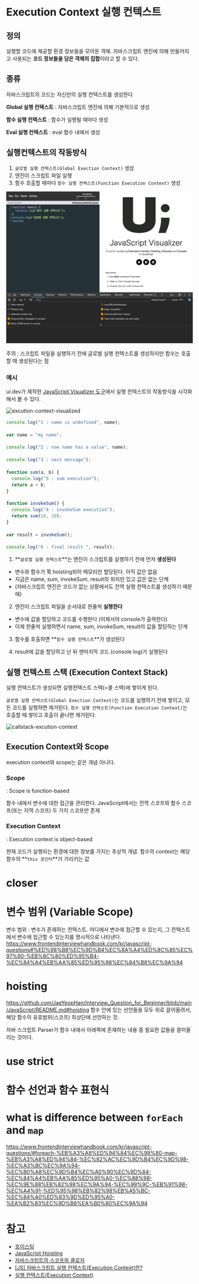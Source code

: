 # Execution Context 실행 컨텍스트

## 정의

실행할 코드에 제공할 환경 정보들을 모아둔 객체.
자바스크립트 엔진에 의해 만들어지고 사용되는 **코드 정보들을 담은 객체의 집합**이라고 할 수 있다.

## 종류

자바스크립트의 코드는 자신만의 실행 컨텍스트를 생성한다

**Global 실행 컨텍스트** : 자바스크립트 엔진에 의해 기본적으로 생성

**함수 실행 컨텍스트** : 함수가 실행될 때마다 생성

**Eval 실행 컨텍스트** : eval 함수 내에서 생성

## 실행컨텍스트의 작동방식

1. `글로벌 실행 컨텍스트(Global Exection Context)` 생성
2. 엔진이 스크립트 파일 실행
3. 함수 호출할 때마다 `함수 실행 컨텍스트(Function Execution Context)` 생성

![excution-context-visualized](/assets/javascript/callstack-excution-context.gif)

주의 : 스크립트 파일을 실행하기 전에 글로벌 실행 컨텍스트를 생성하지만 함수는 호출할 때 생성된다는 점

### 예시

ui.dev가 제작한 [JavaScript Visualizer 도구](https://ui.dev/javascript-visualizer/)에서 실행 컨텍스트의 작동방식을 시각화해서 볼 수 있다.

![excution-context-visualized](/assets/javascript/excution-context-visualized.gif)

```js
console.log("1 : name is undefined", name);

var name = "my name";

console.log("2 : now name has a value", name);

console.log("3 : next message");

function sum(a, b) {
  console.log("5 : sum execution");
  return a + b;
}

function invokeSum() {
  console.log("4 : invokeSum execution");
  return sum(10, 20);
}

var result = invokeSum();

console.log("6 : final result ", result);
```

1. **`글로벌 실행 컨텍스트`**는 엔진이 스크립트를 실행하기 전에 먼저 **생성된다**

- 변수와 함수가 쭉 hoisting되어 메모리만 할당된다. 아직 값은 없음
- 지금은 name, sum, invokeSum, result의 위치만 있고 값은 없는 단계
- (자바스크립트 엔진은 코드가 없는 상황에서도 전역 실행 컨텍스트를 생성하기 때문에)

2. 엔진이 스크립트 파일을 순서대로 한줄씩 **실행한다**

- 변수에 값을 할당하고 코드를 수행한다 (이제서야 console가 출력한다)
- 이제 한줄씩 실행하면서 name, sum, invokeSum, result의 값을 할당하는 단계

3. 함수를 호출하면 **`함수 실행 컨텍스트`**가 생성된다

4. result에 값을 할당하고 난 뒤 맨마지막 코드 (console log)가 실행된다

## 실행 컨텍스트 스택 (Execution Context Stack)

실행 컨텍스트가 생성되면 실행컨텍스트 스택(=콜 스택)에 쌓이게 된다.

`글로벌 실행 컨텍스트(Global Exection Context)`는 코드를 실행하기 전에 쌓이고, 모든 코드를 실행하면 제거된다.
`함수 실행 컨텍스트(Function Execution Context)`는 호출할 때 쌓이고 호출이 끝나면 제거된다.

![callstack-excution-context](https://miro.medium.com/v2/resize:fit:1100/1*dUl6qPEaDJJTXWythQsEtQ.gif)


## Execution Context와 Scope

execution context와 scope는 같은 개념 아니다.
### Scope
: Scope is function-based

함수 내에서 변수에 대한 접근을 관리한다.
JavaScript에서는 전역 스코프와 함수 스코프(또는 지역 스코프) 두 가지 스코프만 존재

### Execution Context
: Execution context is object-based

현재 코드가 실행되는 환경에 대한 정보를 가지는 추상적 개념.
함수의 context는 해당 함수의 **`this 포인터`**가 가리키는 값

# closer

# 변수 범위 (Variable Scope)

변수 범위 : 변수가 존재하는 컨텍스트.
어디에서 변수에 접근할 수 있는지, 그 컨텍스트에서 변수에 접근할 수 있는지를 명시적으로 나타낸다.
https://www.frontendinterviewhandbook.com/kr/javascript-questions#%ED%98%B8%EC%9D%B4%EC%8A%A4%ED%8C%85%EC%97%90-%EB%8C%80%ED%95%B4-%EC%84%A4%EB%AA%85%ED%95%98%EC%84%B8%EC%9A%94

# hoisting

https://github.com/JaeYeopHan/Interview_Question_for_Beginner/blob/main/JavaScript/README.md#hoisting
함수 안에 있는 선언들을 모두 위로 끌어올려서, 해당 함수의 유효범위(스코프) 최상단에 선언하는 것.

자바 스크립트 Parser가 함수 내에서 아래쪽에 존재하는 내용 중 필요한 값들을 끌어올리는 것이다.

# use strict

# 함수 선언과 함수 표현식

# what is difference between `forEach` and `map`

https://www.frontendinterviewhandbook.com/kr/javascript-questions/#foreach-%EB%A3%A8%ED%94%84%EC%99%80-map-%EB%A3%A8%ED%94%84-%EC%82%AC%EC%9D%B4%EC%9D%98-%EC%A3%BC%EC%9A%94-%EC%B0%A8%EC%9D%B4%EC%A0%90%EC%9D%84-%EC%84%A4%EB%AA%85%ED%95%A0-%EC%88%98-%EC%9E%88%EB%82%98%EC%9A%94-%EC%99%9C-%EB%91%98-%EC%A4%91-%ED%95%98%EB%82%98%EB%A5%BC-%EC%84%A0%ED%83%9D%ED%95%A0-%EA%B2%83%EC%9D%B8%EA%B0%80%EC%9A%94

# 참고

- [호이스팅](https://developer.mozilla.org/ko/docs/Glossary/Hoisting)
- [JavaScript Hoisting](https://www.w3schools.com/js/js_hoisting.asp)
- [자바스크립트의 스코프와 클로저](https://meetup.nhncloud.com/posts/86)
- [[JS] 자바스크립트 실행 컨텍스트(Execution Context)란?](https://heycoding.tistory.com/86)
- [실행 컨텍스트(Execution Context)](https://blog.burt.pe.kr/posts/skyfe79-blog.contents-1729427336-post-57/)
